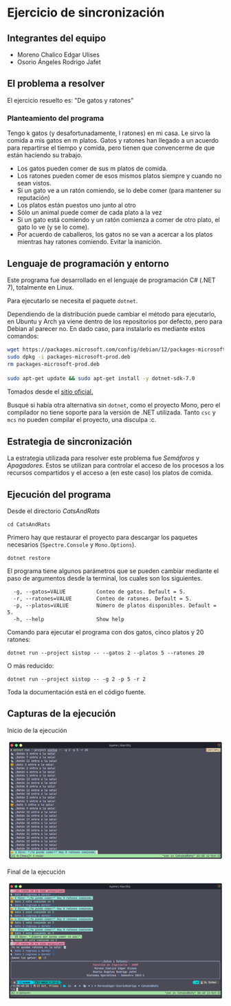 # Ejercicio de sincronización

## Integrantes del equipo
- Moreno Chalico Edgar Ulises
- Osorio Ángeles Rodrigo Jafet

## El problema a resolver

El ejercicio resuelto es: "De gatos y ratones"

### Planteamiento del programa

Tengo k gatos (y desafortunadamente, l ratones) en mi casa. Le sirvo la comida a mis gatos en m platos. Gatos y ratones han llegado a un acuerdo para repartirse el tiempo y comida, pero tienen que convencerme de que están haciendo su trabajo.

- Los gatos pueden comer de sus m platos de comida.
- Los ratones pueden comer de esos mismos platos siempre y cuando no sean vistos.
- Si un gato ve a un ratón comiendo, se lo debe comer (para mantener su reputación)
- Los platos están puestos uno junto al otro
- Sólo un animal puede comer de cada plato a la vez
- Si un gato está comiendo y un ratón comienza a comer de otro plato, el gato lo ve (y se lo come).
- Por acuerdo de caballeros, los gatos no se van a acercar a los platos mientras hay ratones comiendo.
Evitar la inanición.

## Lenguaje de programación y entorno

Este programa fue desarrollado en el lenguaje de programación C# (.NET 7), totalmente en Linux.

Para ejecutarlo se necesita el paquete `dotnet`.

Dependiendo de la distribución puede cambiar el método para ejecutarlo, en Ubuntu y Arch ya viene dentro de los repositorios por defecto, pero para Debian al parecer no. En dado caso, para instalarlo es mediante estos comandos:


```bash
wget https://packages.microsoft.com/config/debian/12/packages-microsoft-prod.deb -O packages-microsoft-prod.deb
sudo dpkg -i packages-microsoft-prod.deb
rm packages-microsoft-prod.deb

sudo apt-get update && sudo apt-get install -y dotnet-sdk-7.0
```

Tomados desde el <a href="https://learn.microsoft.com/en-us/dotnet/core/install/linux-debian" target="_blank">sitio oficial.</a>


Busqué si había otra alternativa sin `dotnet`, como el proyecto Mono, pero el compilador no tiene soporte para la versión de .NET utilizada. Tanto `csc` y `mcs` no pueden compilar el proyecto, una disculpa :c.
  
## Estrategia de sincronización

La estrategia utilizada para resolver este problema fue _Semáforos_ y  _Apagadores_. Estos se utilizan para controlar el acceso de los procesos a los recursos compartidos y el acceso a (en este caso) los platos de comida.

## Ejecución del programa

Desde el directorio _CatsAndRats_

```shell
cd CatsAndRats
```

Primero hay que restaurar el proyecto para descargar los paquetes necesarios (`Spectre.Console` y `Mono.Options`).

```shell
dotnet restore
```

El programa tiene algunos parámetros que se pueden cambiar mediante el paso de argumentos desde la terminal, los cuales son los siguientes.

```shell
  -g, --gatos=VALUE          Conteo de gatos. Default = 5.
  -r, --ratones=VALUE        Conteo de ratones. Default = 5.
  -p, --platos=VALUE         Número de platos disponibles. Default = 5.
  -h, --help                 Show help
```

Comando para ejecutar el programa con dos gatos, cinco platos y 20 ratones:

```shell
dotnet run --project sistop -- --gatos 2 --platos 5 --ratones 20
```

O más reducido:

```shell
dotnet run --project sistop -- -g 2 -p 5 -r 2
```

Toda la documentación está en el código fuente.

## Capturas de la ejecución

Inicio de la ejecución

![Inicio del programa](../MorenoEdgar-OsorioRodrigo/img/inicio_programa.png)

Final de la ejecución

![Final del programa](../MorenoEdgar-OsorioRodrigo/img/fin_programa.png)
